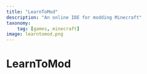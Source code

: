 ```yaml
---
title: "LearnToMod"
description: "An online IDE for modding Minecraft"
taxonomy:
    tag: [games, minecraft]
image: learntomod.png
---
```


# LearnToMod
